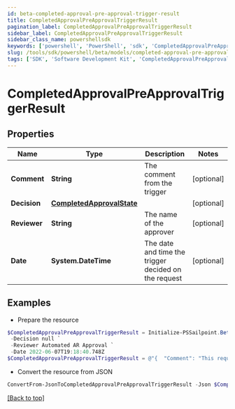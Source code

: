 ```yaml
---
id: beta-completed-approval-pre-approval-trigger-result
title: CompletedApprovalPreApprovalTriggerResult
pagination_label: CompletedApprovalPreApprovalTriggerResult
sidebar_label: CompletedApprovalPreApprovalTriggerResult
sidebar_class_name: powershellsdk
keywords: ['powershell', 'PowerShell', 'sdk', 'CompletedApprovalPreApprovalTriggerResult', 'BetaCompletedApprovalPreApprovalTriggerResult'] 
slug: /tools/sdk/powershell/beta/models/completed-approval-pre-approval-trigger-result
tags: ['SDK', 'Software Development Kit', 'CompletedApprovalPreApprovalTriggerResult', 'BetaCompletedApprovalPreApprovalTriggerResult']
---
```



# CompletedApprovalPreApprovalTriggerResult

## Properties

Name | Type | Description | Notes
------------ | ------------- | ------------- | -------------
**Comment** | **String** | The comment from the trigger | [optional] 
**Decision** | [**CompletedApprovalState**](completed-approval-state) |  | [optional] 
**Reviewer** | **String** | The name of the approver | [optional] 
**Date** | **System.DateTime** | The date and time the trigger decided on the request | [optional] 

## Examples

- Prepare the resource
```powershell
$CompletedApprovalPreApprovalTriggerResult = Initialize-PSSailpoint.BetaCompletedApprovalPreApprovalTriggerResult  -Comment This request was autoapproved by our automated ETS subscriber `
 -Decision null `
 -Reviewer Automated AR Approval `
 -Date 2022-06-07T19:18:40.748Z
$CompletedApprovalPreApprovalTriggerResult = @"{  "Comment": "This request was autoapproved by our automated ETS subscriber", "Decision": null, "Reviewer": "Automated AR Approval", "Date": "2022-06-07T19:18:40.748Z" }"@
```

- Convert the resource from JSON
```powershell
ConvertFrom-JsonToCompletedApprovalPreApprovalTriggerResult -Json $CompletedApprovalPreApprovalTriggerResult
```


[[Back to top]](#) 

